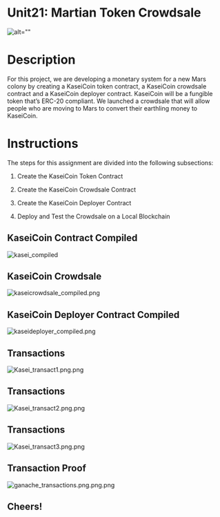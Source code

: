 # Unit21: Martian Token Crowdsale

![alt=""](images/application-image.png)

# Description

For this project, we are developing a monetary system for a new Mars colony by creating a KaseiCoin token contract, a KaseiCoin crowdsale contract and a KaseiCoin deployer contract. KaseiCoin will be a fungible token that’s ERC-20 compliant. We launched a crowdsale that will allow people who are moving to Mars to convert their earthling money to KaseiCoin.

# Instructions

The steps for this assignment are divided into the following subsections:

1. Create the KaseiCoin Token Contract

2. Create the KaseiCoin Crowdsale Contract

3. Create the KaseiCoin Deployer Contract

4. Deploy and Test the Crowdsale on a Local Blockchain


## KaseiCoin Contract Compiled

![kasei_compiled](images/kasei_compiled.png)

## KaseiCoin Crowdsale

![kaseicrowdsale_compiled.png](images/kaseicrowdsale_compiled.png)

## KaseiCoin Deployer Contract Compiled

![kaseideployer_compiled.png](images/kaseideployer_compiled.png)

## Transactions
![Kasei_transact1.png.png](images/Kasei_transact1.png)
## Transactions
![Kasei_transact2.png.png](images/Kasei_transact2.png)
## Transactions
![Kasei_transact3.png.png](images/Kasei_transact3.png)

## Transaction Proof
![ganache_transactions.png.png.png](images/ganache_transactions.png)


## Cheers!

